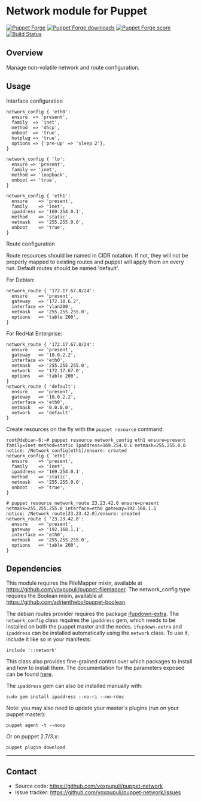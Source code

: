 # Network module for Puppet

[![Puppet Forge](http://img.shields.io/puppetforge/v/puppet/network.svg)](https://forge.puppetlabs.com/puppet/network)
[![Puppet Forge downloads](https://img.shields.io/puppetforge/dt/puppet/network.svg)](https://forge.puppetlabs.com/puppet/network)
[![Puppet Forge score](https://img.shields.io/puppetforge/f/puppet/network.svg)](https://forge.puppetlabs.com/puppet/network)
[![Build Status](https://travis-ci.org/voxpupuli/puppet-network.png)](https://travis-ci.org/voxpupuli/puppet-network)

## Overview

Manage non-volatile network and route configuration.

## Usage

Interface configuration

```puppet
network_config { 'eth0':
  ensure  => 'present',
  family  => 'inet',
  method  => 'dhcp',
  onboot  => 'true',
  hotplug => 'true',
  options => {'pre-up' => 'sleep 2'},
}

network_config { 'lo':
  ensure => 'present',
  family => 'inet',
  method => 'loopback',
  onboot => 'true',
}

network_config { 'eth1':
  ensure    => 'present',
  family    => 'inet',
  ipaddress => '169.254.0.1',
  method    => 'static',
  netmask   => '255.255.0.0',
  onboot    => 'true',
}
```

Route configuration

Route resources should be named in CIDR notation. If not, they will not be
properly mapped to existing routes and puppet will apply them on every run.
Default routes should be named 'default'.

  For Debian:

```puppet
network_route { '172.17.67.0/24':
  ensure    => 'present',
  gateway   => '172.18.6.2',
  interface => 'vlan200',
  netmask   => '255.255.255.0',
  options   => 'table 200',
}
```

  For RedHat Enterprise:

```puppet
network_route { '172.17.67.0/24':
  ensure    => 'present',
  gateway   => '10.0.2.2',
  interface => 'eth0',
  netmask   => '255.255.255.0',
  network   => '172.17.67.0',
  options   => 'table 200',
}
network_route { 'default':
  ensure    => 'present',
  gateway   => '10.0.2.2',
  interface => 'eth0',
  netmask   => '0.0.0.0',
  network   => 'default'
}
```

Create resources on the fly with the `puppet resource` command:

    root@debian-6:~# puppet resource network_config eth1 ensure=present family=inet method=static ipaddress=169.254.0.1 netmask=255.255.0.0
    notice: /Network_config[eth1]/ensure: created
    network_config { 'eth1':
      ensure    => 'present',
      family    => 'inet',
      ipaddress => '169.254.0.1',
      method    => 'static',
      netmask   => '255.255.0.0',
      onboot    => 'true',
    }

    # puppet resource network_route 23.23.42.0 ensure=present netmask=255.255.255.0 interface=eth0 gateway=192.168.1.1
    notice: /Network_route[23.23.42.0]/ensure: created
    network_route { '23.23.42.0':
      ensure    => 'present',
      gateway   => '192.168.1.1',
      interface => 'eth0',
      netmask   => '255.255.255.0',
      options   => 'table 200',
    }

## Dependencies

This module requires the FileMapper mixin, available at <https://github.com/voxpupuli/puppet-filemapper>.
The network_config type requires the Boolean mixin, available at <https://github.com/adrienthebo/puppet-boolean>.

The debian routes provider requires the package [ifupdown-extra](http://packages.debian.org/search?suite=all&section=all&arch=any&searchon=names&keywords=ifupdown-extra).
The `network_config` class requires the `ipaddress` gem, which needs to be
installed on both the puppet master and the nodes. `ifupdown-extra` and
`ipaddress` can be installed automatically using the `network` class. To use it,
include it like so in your manifests:

```puppet
include '::network'
```

This class also provides fine-grained control over which packages to install and
how to install them. The documentation for the parameters exposed can be found
[here](https://github.com/voxpupuli/puppet-network/blob/master/manifests/init.pp).

The `ipaddress` gem can also be installed manually with:

    sudo gem install ipaddress --no-ri --no-rdoc

Note: you may also need to update your master's plugins (run on your puppet master):

    puppet agent -t --noop

Or on puppet 2.7/3.x:

    puppet plugin download

- - -

## Contact

* Source code: <https://github.com/voxpupuli/puppet-network>
* Issue tracker: <https://github.com/voxpupuli/puppet-network/issues>
